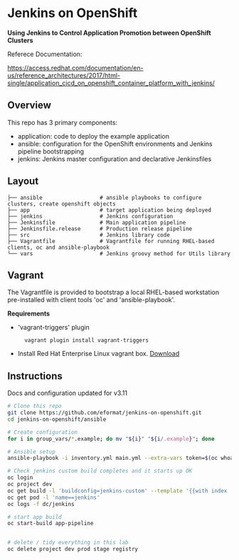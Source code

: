 # Jenkins on OpenShift

**Using Jenkins to Control Application Promotion between OpenShift Clusters**

Referece Documentation:

https://access.redhat.com/documentation/en-us/reference_architectures/2017/html-single/application_cicd_on_openshift_container_platform_with_jenkins/

## Overview

This repo has 3 primary components:

- application: code to deploy the example application
- ansible: configuration for the OpenShift environments and Jenkins pipeline bootstrapping
- jenkins: Jenkins master configuration and declarative Jenkinsfiles

## Layout

```
├── ansible                  # ansible playbooks to configure clusters, create openshift objects
├── app                      # target application being deployed
├── jenkins                  # Jenkins configuration
├── Jenkinsfile              # Main application pipeline
├── Jenkinsfile.release      # Production release pipeline
├── src                      # Jenkins library code
├── Vagrantfile              # Vagrantfile for running RHEL-based clients, oc and ansible-playbook
└── vars                     # Jenkins groovy method for Utils library
```

## Vagrant

The Vagrantfile is provided to bootstrap a local RHEL-based workstation pre-installed with client tools 'oc' and 'ansible-playbook'.

**Requirements**

- 'vagrant-triggers' plugin

        vagrant plugin install vagrant-triggers
- Install Red Hat Enterprise Linux vagrant box. [Download](https://developers.redhat.com/products/rhel/download/)


## Instructions

Docs and configuration updated for v3.11

```bash
# Clone this repo
git clone https://github.com/eformat/jenkins-on-openshift.git
cd jenkins-on-openshift/ansible

# Create configuration
for i in group_vars/*.example; do mv "${i}" "${i/.example}"; done

# Ansible setup
ansible-playbook -i inventory.yml main.yml --extra-vars token=$(oc whoami -t)

# Check jenkins custom build completes and it starts up OK
oc login
oc project dev
oc get build -l 'buildconfig=jenkins-custom' --template '{{with index .items 0}}{{.status.phase}}{{end}}'
oc get pod -l 'name==jenkins'
oc logs -f dc/jenkins 

# start app build
oc start-build app-pipeline


# delete / tidy everything in this lab
oc delete project dev prod stage registry

```
